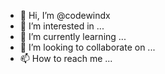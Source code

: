 - 👋 Hi, I’m @codewindx
- 👀 I’m interested in ...
- 🌱 I’m currently learning ...
- 💞️ I’m looking to collaborate on ...
- 📫 How to reach me ...

<!---
codewindx/codewindx is a ✨ special ✨ repository because its `README.md` (this file) appears on your GitHub profile.
You can click the Preview link to take a look at your changes.
--->
